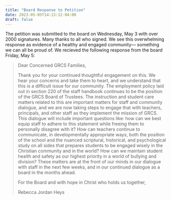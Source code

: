 ```yaml
---
title: "Board Response to Petition"
date: 2023-05-05T14:13:12-04:00
draft: false
---
```


The petition was submitted to the board on Wednesday, May 3 with over 2000 signatures. Many thanks to all who signed. We see this overwhelming response as evidence of a healthy and engaged community— something we can all be proud of. We recieved the following response from the board Friday, May 5:

> Dear Concerned GRCS Families,
>
> Thank you for your continued thoughtful engagement on this. We hear your concerns and take them to heart, and we understand that this is a difficult issue for our community. The employment policy laid out in section 220 of the staff handbook continues to be the position of the GRCS Board of Trustees. The instruction and student care matters related to this are important matters for staff and community dialogue, and we are now taking steps to engage that with teachers, principals, and other staff as they implement the mission of GRCS. This dialogue will include important questions like: how can we best equip staff to adhere to this statement while freeing them to personally disagree with it? How can teachers continue to communicate, in developmentally appropriate ways, both the position of the school and the nuanced scriptural, historical, and psychological study on all sides that prepares students to be engaged wisely in the Christian community and in the world? How can we maintain student health and safety as our highest priority in a world of bullying and division? These matters are at the front of our minds in our dialogue with staff in the next few weeks, and in our continued dialogue as a board in the months ahead.
>
> For the Board and with hope in Christ who holds us together,
>
> Rebecca Jordan Heys
